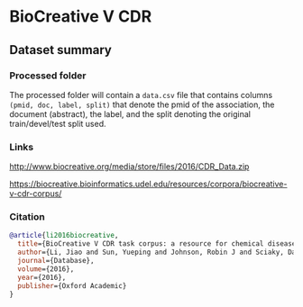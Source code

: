 # BioCreative V CDR

## Dataset summary

### Processed folder
The processed folder will contain a `data.csv` file that contains columns `(pmid, doc, label, split)` that denote the pmid of the association, the document (abstract), the label, and the split denoting the original train/devel/test split used.

### Links
http://www.biocreative.org/media/store/files/2016/CDR_Data.zip

https://biocreative.bioinformatics.udel.edu/resources/corpora/biocreative-v-cdr-corpus/

### Citation

```bibtex
@article{li2016biocreative,
  title={BioCreative V CDR task corpus: a resource for chemical disease relation extraction},
  author={Li, Jiao and Sun, Yueping and Johnson, Robin J and Sciaky, Daniela and Wei, Chih-Hsuan and Leaman, Robert and Davis, Allan Peter and Mattingly, Carolyn J and Wiegers, Thomas C and Lu, Zhiyong},
  journal={Database},
  volume={2016},
  year={2016},
  publisher={Oxford Academic}
}
```


